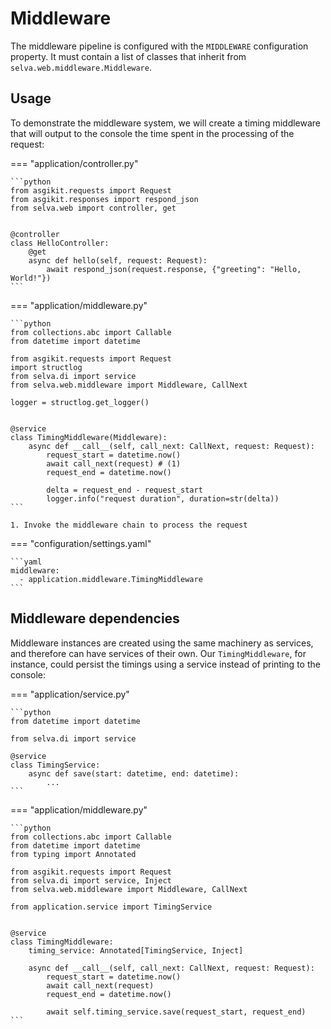 # Middleware

The middleware pipeline is configured with the `MIDDLEWARE` configuration property. It must contain a list of classes
that inherit from `selva.web.middleware.Middleware`.

## Usage

To demonstrate the middleware system, we will create a timing middleware that will output to the console the time spent
in the processing of the request:

=== "application/controller.py"

    ```python
    from asgikit.requests import Request
    from asgikit.responses import respond_json
    from selva.web import controller, get
    
    
    @controller
    class HelloController:
        @get
        async def hello(self, request: Request):
            await respond_json(request.response, {"greeting": "Hello, World!"})
    ```

=== "application/middleware.py"

    ```python
    from collections.abc import Callable
    from datetime import datetime
    
    from asgikit.requests import Request
    import structlog
    from selva.di import service
    from selva.web.middleware import Middleware, CallNext
    
    logger = structlog.get_logger()
    
    
    @service
    class TimingMiddleware(Middleware):
        async def __call__(self, call_next: CallNext, request: Request):
            request_start = datetime.now()
            await call_next(request) # (1)
            request_end = datetime.now()
    
            delta = request_end - request_start
            logger.info("request duration", duration=str(delta))
    ```

    1. Invoke the middleware chain to process the request

=== "configuration/settings.yaml"

    ```yaml
    middleware:
      - application.middleware.TimingMiddleware
    ```

## Middleware dependencies

Middleware instances are created using the same machinery as services, and therefore
can have services of their own. Our `TimingMiddleware`, for instance, could persist
the timings using a service instead of printing to the console:

=== "application/service.py"

    ```python
    from datetime import datetime
    
    from selva.di import service
    
    @service
    class TimingService:
        async def save(start: datetime, end: datetime):
            ...
    ```

=== "application/middleware.py"

    ```python
    from collections.abc import Callable
    from datetime import datetime
    from typing import Annotated
    
    from asgikit.requests import Request
    from selva.di import service, Inject
    from selva.web.middleware import Middleware, CallNext
    
    from application.service import TimingService
    
    
    @service
    class TimingMiddleware:
        timing_service: Annotated[TimingService, Inject]
    
        async def __call__(self, call_next: CallNext, request: Request):
            request_start = datetime.now()
            await call_next(request)
            request_end = datetime.now()
    
            await self.timing_service.save(request_start, request_end)
    ```